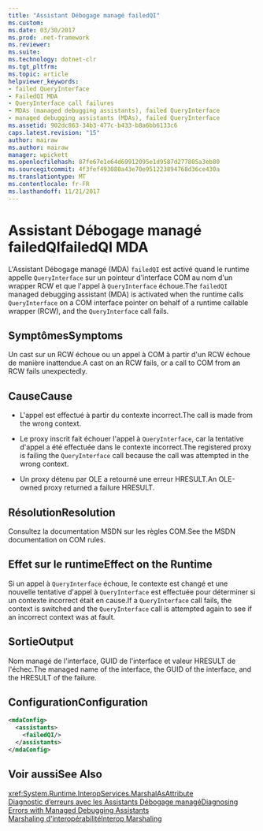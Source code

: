 ```yaml
---
title: "Assistant Débogage managé failedQI"
ms.custom: 
ms.date: 03/30/2017
ms.prod: .net-framework
ms.reviewer: 
ms.suite: 
ms.technology: dotnet-clr
ms.tgt_pltfrm: 
ms.topic: article
helpviewer_keywords:
- failed QueryInterface
- FailedQI MDA
- QueryInterface call failures
- MDAs (managed debugging assistants), failed QueryInterface
- managed debugging assistants (MDAs), failed QueryInterface
ms.assetid: 902dc863-34b3-477c-b433-b8a6bb6133c6
caps.latest.revision: "15"
author: mairaw
ms.author: mairaw
manager: wpickett
ms.openlocfilehash: 87fe67e1e64d69912095e1d9587d277805a3eb80
ms.sourcegitcommit: 4f3fef493080a43e70e951223894768d36ce430a
ms.translationtype: MT
ms.contentlocale: fr-FR
ms.lasthandoff: 11/21/2017
---
```

# <a name="failedqi-mda"></a><span data-ttu-id="c45f9-102">Assistant Débogage managé failedQI</span><span class="sxs-lookup"><span data-stu-id="c45f9-102">failedQI MDA</span></span>
<span data-ttu-id="c45f9-103">L'Assistant Débogage managé (MDA) `failedQI` est activé quand le runtime appelle `QueryInterface` sur un pointeur d'interface COM au nom d'un wrapper RCW et que l'appel à `QueryInterface` échoue.</span><span class="sxs-lookup"><span data-stu-id="c45f9-103">The `failedQI` managed debugging assistant (MDA) is activated when the runtime calls `QueryInterface` on a COM interface pointer on behalf of a runtime callable wrapper (RCW), and the `QueryInterface` call fails.</span></span>  
  
## <a name="symptoms"></a><span data-ttu-id="c45f9-104">Symptômes</span><span class="sxs-lookup"><span data-stu-id="c45f9-104">Symptoms</span></span>  
 <span data-ttu-id="c45f9-105">Un cast sur un RCW échoue ou un appel à COM à partir d'un RCW échoue de manière inattendue.</span><span class="sxs-lookup"><span data-stu-id="c45f9-105">A cast on an RCW fails, or a call to COM from an RCW fails unexpectedly.</span></span>  
  
## <a name="cause"></a><span data-ttu-id="c45f9-106">Cause</span><span class="sxs-lookup"><span data-stu-id="c45f9-106">Cause</span></span>  
  
-   <span data-ttu-id="c45f9-107">L'appel est effectué à partir du contexte incorrect.</span><span class="sxs-lookup"><span data-stu-id="c45f9-107">The call is made from the wrong context.</span></span>  
  
-   <span data-ttu-id="c45f9-108">Le proxy inscrit fait échouer l'appel à `QueryInterface`, car la tentative d'appel a été effectuée dans le contexte incorrect.</span><span class="sxs-lookup"><span data-stu-id="c45f9-108">The registered proxy is failing the `QueryInterface` call because the call was attempted in the wrong context.</span></span>  
  
-   <span data-ttu-id="c45f9-109">Un proxy détenu par OLE a retourné une erreur HRESULT.</span><span class="sxs-lookup"><span data-stu-id="c45f9-109">An OLE-owned proxy returned a failure HRESULT.</span></span>  
  
## <a name="resolution"></a><span data-ttu-id="c45f9-110">Résolution</span><span class="sxs-lookup"><span data-stu-id="c45f9-110">Resolution</span></span>  
 <span data-ttu-id="c45f9-111">Consultez la documentation MSDN sur les règles COM.</span><span class="sxs-lookup"><span data-stu-id="c45f9-111">See the MSDN documentation on COM rules.</span></span>  
  
## <a name="effect-on-the-runtime"></a><span data-ttu-id="c45f9-112">Effet sur le runtime</span><span class="sxs-lookup"><span data-stu-id="c45f9-112">Effect on the Runtime</span></span>  
 <span data-ttu-id="c45f9-113">Si un appel à `QueryInterface` échoue, le contexte est changé et une nouvelle tentative d'appel à `QueryInterface` est effectuée pour déterminer si un contexte incorrect était en cause.</span><span class="sxs-lookup"><span data-stu-id="c45f9-113">If a `QueryInterface` call fails, the context is switched and the `QueryInterface` call is attempted again to see if an incorrect context was at fault.</span></span>  
  
## <a name="output"></a><span data-ttu-id="c45f9-114">Sortie</span><span class="sxs-lookup"><span data-stu-id="c45f9-114">Output</span></span>  
 <span data-ttu-id="c45f9-115">Nom managé de l'interface, GUID de l'interface et valeur HRESULT de l'échec.</span><span class="sxs-lookup"><span data-stu-id="c45f9-115">The managed name of the interface, the GUID of the interface, and the HRESULT of the failure.</span></span>  
  
## <a name="configuration"></a><span data-ttu-id="c45f9-116">Configuration</span><span class="sxs-lookup"><span data-stu-id="c45f9-116">Configuration</span></span>  
  
```xml  
<mdaConfig>  
  <assistants>  
    <failedQI/>  
  </assistants>  
</mdaConfig>  
```  
  
## <a name="see-also"></a><span data-ttu-id="c45f9-117">Voir aussi</span><span class="sxs-lookup"><span data-stu-id="c45f9-117">See Also</span></span>  
 <xref:System.Runtime.InteropServices.MarshalAsAttribute>  
 [<span data-ttu-id="c45f9-118">Diagnostic d’erreurs avec les Assistants Débogage managé</span><span class="sxs-lookup"><span data-stu-id="c45f9-118">Diagnosing Errors with Managed Debugging Assistants</span></span>](../../../docs/framework/debug-trace-profile/diagnosing-errors-with-managed-debugging-assistants.md)  
 [<span data-ttu-id="c45f9-119">Marshaling d'interopérabilité</span><span class="sxs-lookup"><span data-stu-id="c45f9-119">Interop Marshaling</span></span>](../../../docs/framework/interop/interop-marshaling.md)
